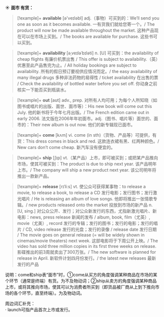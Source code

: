 ☀ <span class="category">**面市 有货：**</span>
>[!example]+ <span class="vocabulary">**available**</span> [ə'veɪləbl] 
> <span class="definition">adj.（事物）可买到的：</span>We’ll send you one as soon as it becomes available. 一有货我们就给您寄一个。/ The product will now be made available throughout the market. 这种产品现在可以在市场上买到。/ The books are available for purchase. 这些书可以买到。
           
>[!example]+ <span class="vocabulary">**availability**</span> [əˌveɪləˈbɪləti]
> <span class="definition">n. [U] 可买到：</span>the availability of cheap flights 有廉价机票出售 / This offer is subject to availability.（英）优惠至此产品售完为止。/ All holiday bookings are subject to availability. 所有的假日预订要视供应情况而定。/ the easy availability of many illegal drugs 多种非法药物的易得性 / ticket availability 在出售的票 / Check the availability of bottled water before you set off. 你动身之前核实一下能否买到瓶装水。

>[!example]+ <span class="vocabulary">**out**</span> [aʊt] 
> <span class="definition">adv., prep. 对所有人均可用；为每个人所知晓（如图书或唱片的出版、面世、面市等）：</span>His new book will come out this July. 他的新书将于今年七月出版。/ The French edition came out in early 2006. 法文版在2006年年初面市。<span class="definition">adj.（图书、唱片等）面世的、面市的：</span>Their new album is out now. 他们的新专辑现已面市。

>[!example]+ <span class="vocabulary">**come**</span> [kʌm] 
> <span class="definition">vi. come (in sth)（货物、产品等）可提供，有货：</span>This dress comes in black and red. 这款连衣裙有黑、红两种颜色。/ New cars don’t come cheap. 新汽车没有便宜的。

>[!example]+ <span class="vocabulary">**ship**</span> [ʃɪp] 
> <span class="definition">vt.（某产品）上市，即可被买到；或把某产品推向市场，使其可被买到：</span>The product is due to ship next year. 该产品明年上市。/ The company will ship a new product next year. 该公司明年将推出一款新产品。
           
>[!example]+ <span class="vocabulary">**release**</span> [rɪˈli:s]
> <span class="definition">vt. 使公众可获得某事物：</span>to release a movie, to release a book, to release a CD 发行电影；发行图书；发行激光唱片 / He is releasing an album of love songs. 他即将推出一张情歌专辑。/ new products released onto the market 投放到市场的新产品 <span class="definition">n. [U, sing.] 对公众公开、发行；对公众新发行的东西，尤指新激光唱片、新电影：</span>news, press release 新闻的发布 / album, book, film（尤英）, movie（尤美）, record 发行的专辑；发行的图书；发行的电影；发行的唱片 / CD, video release 发行的光盘；发行的录像 / release date 发行日期 / The movie goes on general release (= will be widely shown in cinemas/movie theaters) next week. 这部电影将于下周公开上映。/ The video has sold three million copies in its first three weeks on release. 影碟推出的前3周就卖出了300万张。/ The new software is planned for release in April. 新软件计划四月份发行。/ the latest new releases 最新发行的产品

说明：come和ship表“面市”时，①come从买方的角度强调某种商品在市场的某个环节（通常是终端）有货。为不及物动词；②ship从卖方的角度强调某种商品上市，或将其推向市场，使其可以为消费者所买到（即货品被厂商从上到下推向市场的各个环节，直至终端）。为及物动词。
   
周边词汇补充：   
· launch可指产品首次上市或发行。



